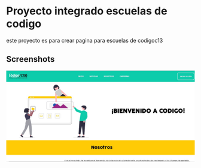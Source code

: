 # Proyecto integrado escuelas de codigo

este proyecto es para crear pagina para escuelas de codigoc13


## Screenshots

![App Screenshot](https://raw.githubusercontent.com/JMosqb11/Integration-Project/master/Captura%20de%20pantalla%202022-07-15%20234208.jpg)

